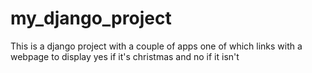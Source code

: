 # my_django_project
This is a django project with a couple of apps one of which links with a webpage to display yes if it's christmas and no if it isn't
